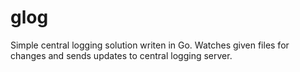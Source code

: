 # glog

Simple central logging solution writen in Go. Watches given files for changes and sends updates to central logging server.

